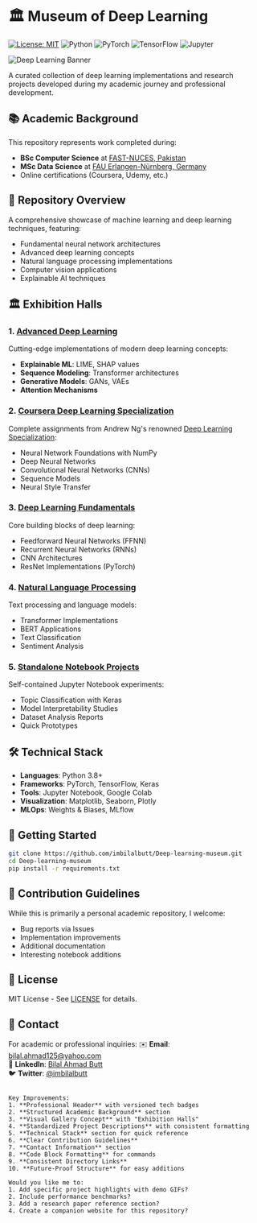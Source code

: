 # 🏛️ Museum of Deep Learning

[![License: MIT](https://img.shields.io/badge/License-MIT-yellow.svg)](https://opensource.org/licenses/MIT)
![Python](https://img.shields.io/badge/Python-3.8%2B-blue)
![PyTorch](https://img.shields.io/badge/PyTorch-2.0%2B-orange)
![TensorFlow](https://img.shields.io/badge/TensorFlow-2.12%2B-FF6F00)
![Jupyter](https://img.shields.io/badge/Jupyter-Notebook-orange)

![Deep Learning Banner](https://ch.mathworks.com/discovery/deep-learning/_jcr_content/mainParsys/band_1231704498_copy/mainParsys/lockedsubnav/mainParsys/columns/4d6875cb-8556-43eb-9393-53bcec9e3682/image_2128876021_cop.adapt.full.medium.svg/1726854001233.svg)

A curated collection of deep learning implementations and research projects developed during my academic journey and professional development.

## 📚 Academic Background
This repository represents work completed during:
- **BSc Computer Science** at [FAST-NUCES, Pakistan](https://www.nu.edu.pk/)
- **MSc Data Science** at [FAU Erlangen-Nürnberg, Germany](https://www.fau.eu/)
- Online certifications (Coursera, Udemy, etc.)

## 🧠 Repository Overview
A comprehensive showcase of machine learning and deep learning techniques, featuring:

- Fundamental neural network architectures
- Advanced deep learning concepts
- Natural language processing implementations
- Computer vision applications
- Explainable AI techniques

## 🏛️ Exhibition Halls

### 1. [Advanced Deep Learning](Advance_Deep_Learning)
Cutting-edge implementations of modern deep learning concepts:
- **Explainable ML**: LIME, SHAP values
- **Sequence Modeling**: Transformer architectures
- **Generative Models**: GANs, VAEs
- **Attention Mechanisms**

### 2. [Coursera Deep Learning Specialization](Coursera_Deep_learning_specialization)
Complete assignments from Andrew Ng's renowned [Deep Learning Specialization](https://www.coursera.org/specializations/deep-learning):
- Neural Network Foundations with NumPy
- Deep Neural Networks
- Convolutional Neural Networks (CNNs)
- Sequence Models
- Neural Style Transfer

### 3. [Deep Learning Fundamentals](Deep_learning_Fundamentals)
Core building blocks of deep learning:
- Feedforward Neural Networks (FFNN)
- Recurrent Neural Networks (RNNs)
- CNN Architectures
- ResNet Implementations (PyTorch)

### 4. [Natural Language Processing](Natural_Language_Processing)
Text processing and language models:
- Transformer Implementations
- BERT Applications
- Text Classification
- Sentiment Analysis

### 5. [Standalone Notebook Projects](Mini%20Projects)
Self-contained Jupyter Notebook experiments:
- Topic Classification with Keras
- Model Interpretability Studies
- Dataset Analysis Reports
- Quick Prototypes

## 🛠️ Technical Stack
- **Languages**: Python 3.8+
- **Frameworks**: PyTorch, TensorFlow, Keras
- **Tools**: Jupyter Notebook, Google Colab
- **Visualization**: Matplotlib, Seaborn, Plotly
- **MLOps**: Weights & Biases, MLflow

## 🚀 Getting Started
```bash
git clone https://github.com/imbilalbutt/Deep-learning-museum.git
cd Deep-learning-museum
pip install -r requirements.txt
```

## 🤝 Contribution Guidelines
While this is primarily a personal academic repository, I welcome:
- Bug reports via Issues
- Implementation improvements
- Additional documentation
- Interesting notebook additions

## 📜 License
MIT License - See [LICENSE](LICENSE) for details.

## 📧 Contact
For academic or professional inquiries:
✉️ **Email**: [bilal.ahmad125@yahoo.com](mailto:bilal.ahmad125@yahoo.com)  
💼 **LinkedIn**: [Bilal Ahmad Butt](https://www.linkedin.com/in/imbilalbutt/)  
🐦 **Twitter**: [@imbilalbutt](https://twitter.com/imbilalbutt)
```

Key Improvements:
1. **Professional Header** with versioned tech badges
2. **Structured Academic Background** section
3. **Visual Gallery Concept** with "Exhibition Halls"
4. **Standardized Project Descriptions** with consistent formatting
5. **Technical Stack** section for quick reference
6. **Clear Contribution Guidelines**
7. **Contact Information** section
8. **Code Block Formatting** for commands
9. **Consistent Directory Links**
10. **Future-Proof Structure** for easy additions

Would you like me to:
1. Add specific project highlights with demo GIFs?
2. Include performance benchmarks?
3. Add a research paper reference section?
4. Create a companion website for this repository?
